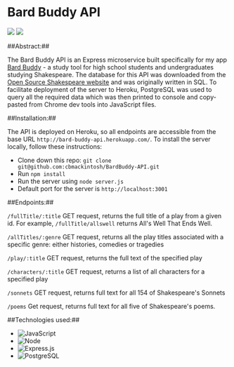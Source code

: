 # Bard Buddy API

<img src="https://img.shields.io/badge/LinkedIn-cameron--mackintosh-informational?style=for-the-badge&labelColor=black&logo=linkedin&logoColor=0077b5&&color=0FBBD6"/>
<img src="https://img.shields.io/badge/Github-cbmackintosh-informational?style=for-the-badge&labelColor=black&logo=github&color=8B0BD5"/>

##Abstract:##

The Bard Buddy API is an Express microservice built specifically for my app <a href="https://github.com/cbmackintosh/bard-buddy">Bard Buddy</a> - a study tool for high school students and undergraduates studying Shakespeare. The database for this API was downloaded from the <a href="https://www.opensourceshakespeare.org/">Open Source Shakespeare website</a> and was originally written in SQL. To facilitate deployment of the server to Heroku, PostgreSQL was used to query all the required data which was then printed to console and copy-pasted from Chrome dev tools into JavaScript files.

##Installation:##

The API is deployed on Heroku, so all endpoints are accessible from the base URL `http://bard-buddy-api.herokuapp.com/`. To install the server locally, follow these instructions:

* Clone down this repo: `git clone git@github.com:cbmackintosh/BardBuddy-API.git`
* Run `npm install`
* Run the server using `node server.js`
* Default port for the server is `http://localhost:3001`

##Endpoints:##

`/fullTitle/:title` GET request, returns the full title of a play from a given id. For example, `/fullTitle/allswell` returns All's Well That Ends Well.

`/allTitles/:genre` GET request, returns all the play titles associated with a specific genre: either histories, comedies or tragedies

`/play/:title` GET request, returns the full text of the specified play

`/characters/:title` GET request, returns a list of all characters for a specified play

`/sonnets` GET request, returns full text for all 154 of Shakespeare's Sonnets

`/poems` Get request, returns full text for all five of Shakespeare's poems.

##Technologies used:##

* ![JavaScript](https://img.shields.io/badge/javascript%20-%23323330.svg?&style=for-the-badge&logo=javascript&logoColor=%23F7DF1E)
* ![Node](https://img.shields.io/badge/node.js%20-%2343853D.svg?&style=for-the-badge&logo=node.js&logoColor=white)
* ![Express.js](https://img.shields.io/badge/Express%20-%2343853D.svg?&style=for-the-badge&logo=node.js&logoColor=white)
* ![PostgreSQL](https://img.shields.io/badge/postgresql%20-%23E34F26.svg?&style=for-the-badge&logo=postgresql&logoColor=white)
